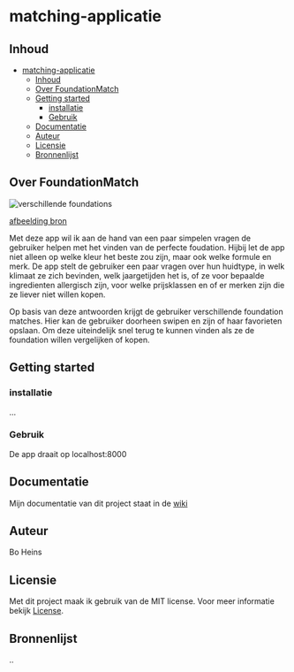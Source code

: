 # matching-applicatie

## Inhoud

   * [matching-applicatie](#matching-applicatie)
      * [Inhoud](#inhoud)
      * [Over FoundationMatch](#over-foundationmatch)
      * [Getting started](#getting-started)
         * [installatie](#installatie)
         * [Gebruik](#gebruik)
      * [Documentatie](#documentatie)
      * [Auteur](#auteur)
      * [Licensie](#licensie)
      * [Bronnenlijst](#bronnenlijst)


## Over FoundationMatch
![verschillende foundations](https://hips.hearstapps.com/hmg-prod.s3.amazonaws.com/images/foundation-lead-1566229964.png?crop=1.00xw:1.00xh;0,0&resize=980:* "verschillende foundations")

[afbeelding bron](https://www.oprahmag.com/beauty/skin-makeup/g25996725/best-foundations-for-oily-skin/)

Met deze app wil ik aan de hand van een paar simpelen vragen de gebruiker helpen met het vinden van de perfecte foudation. Hijbij let de app niet alleen op welke kleur het beste zou zijn, maar ook welke formule en merk. De app stelt de gebruiker een paar vragen over hun huidtype, in welk klimaat ze zich bevinden, welk jaargetijden het is, of ze voor bepaalde ingredienten allergisch zijn, voor welke prijsklassen en of er merken zijn die ze liever niet willen kopen.

Op basis van deze antwoorden krijgt de gebruiker verschillende foundation matches. Hier kan de gebruiker doorheen swipen en zijn of haar favorieten opslaan. Om deze uiteindelijk snel terug te kunnen vinden als ze de foundation willen vergelijken of kopen.

## Getting started
### installatie
...
### Gebruik
De app draait op localhost:8000
## Documentatie
Mijn documentatie van dit project staat in de [wiki](https://github.com/BoNaomiHeins/Matching-app/wiki)
## Auteur
Bo Heins
## Licensie
Met dit project maak ik gebruik van de MIT license. Voor meer informatie bekijk [License](https://github.com/BoNaomiHeins/Matching-app/blob/master/LICENSE).
## Bronnenlijst
..
